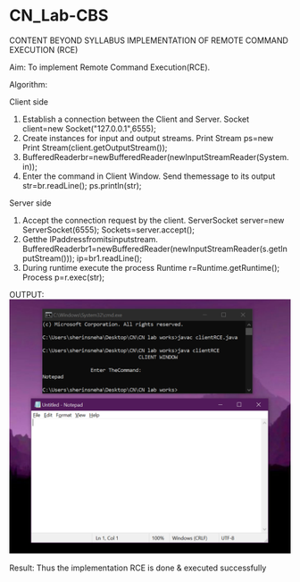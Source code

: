 # CN_Lab-CBS

CONTENT BEYOND SYLLABUS
IMPLEMENTATION OF REMOTE COMMAND EXECUTION (RCE)

Aim:
To implement Remote Command Execution(RCE).

Algorithm:

Client side
1. Establish a connection between the Client and Server.
Socket client=new Socket("127.0.0.1",6555);
2. Create instances for input and output streams.
Print Stream ps=new Print Stream(client.getOutputStream());
3. BufferedReaderbr=newBufferedReader(newInputStreamReader(System.in));
4. Enter the command in Client Window.
Send themessage to its output
str=br.readLine();
ps.println(str);

Server side
1. Accept the connection request by the client.
ServerSocket server=new ServerSocket(6555);
Sockets=server.accept();
2. Getthe IPaddressfromitsinputstream.
BufferedReaderbr1=newBufferedReader(newInputStreamReader(s.getInputStream()));
ip=br1.readLine();
3. During runtime execute the process
Runtime r=Runtime.getRuntime();
Process p=r.exec(str);

OUTPUT:
<img src = "https://github.com/Sherin-Sneha/CN_Lab-CBS/blob/main/RCE%20Output.png" />

Result:
Thus the implementation RCE is done & executed successfully
